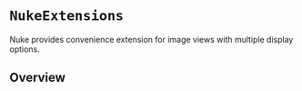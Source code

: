 # ``NukeExtensions``

Nuke provides convenience extension for image views with multiple display options.

## Overview


